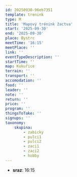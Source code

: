 ```yaml
---
id: 20250930-96eb7351
template: trenink
type: M
title: 'Mapový trénink žactva'
start: '2025-09-30'
end: '2025-09-30'
place: Bystrc
meetTime: '16:15'
meetPlace: ''
link: ''
eventTypeDescription: ''
startTime: ''
map: Kukuřice
terrain: ''
transport: ''
accomodation: ''
food: ''
leader: ''
note: ''
return: ''
price: ''
program: ''
thingsToTake: ''
signups: ''
taxonomy:
    skupina:
        - zabicky
        - pulci1
        - pulci2
        - zaci1
        - zaci2
        - hobby
---
```


* **sraz**: 16:15
